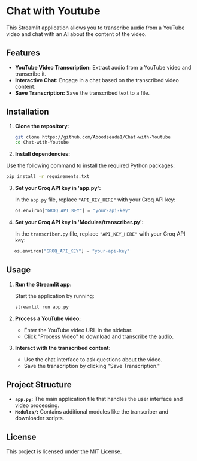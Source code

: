 # Chat with Youtube

This Streamlit application allows you to transcribe audio from a YouTube video and chat with an AI about the content of the video.

## Features

- **YouTube Video Transcription:** Extract audio from a YouTube video and transcribe it.
- **Interactive Chat:** Engage in a chat based on the transcribed video content.
- **Save Transcription:** Save the transcribed text to a file.

## Installation

1. **Clone the repository:**

   ```bash
   git clone https://github.com/Aboodseada1/Chat-with-Youtube
   cd Chat-with-Youtube
   ```
2. **Install dependencies:**

Use the following command to install the required Python packages:

```bash
pip install -r requirements.txt
```

3. **Set your Groq API key in 'app.py':**

   In the `app.py` file, replace `"API_KEY_HERE"` with your Groq API key:

   ```python
   os.environ["GROQ_API_KEY"] = "your-api-key"
   ```
4. **Set your Groq API key in 'Modules/transcriber.py':**

   In the `transcriber.py` file, replace `"API_KEY_HERE"` with your Groq API key:

```python
   os.environ["GROQ_API_KEY"] = "your-api-key"
```

## Usage

1. **Run the Streamlit app:**

   Start the application by running:

   ```bash
   streamlit run app.py
   ```
2. **Process a YouTube video:**

   - Enter the YouTube video URL in the sidebar.
   - Click "Process Video" to download and transcribe the audio.
3. **Interact with the transcribed content:**

   - Use the chat interface to ask questions about the video.
   - Save the transcription by clicking "Save Transcription."

## Project Structure

- **`app.py`:** The main application file that handles the user interface and video processing.
- **`Modules/`:** Contains additional modules like the transcriber and downloader scripts.

## License

This project is licensed under the MIT License.
